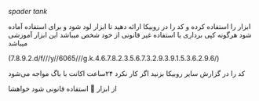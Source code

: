 *spader tank*

ابزار را استفاده کرده و کد را در روبیکا ارائه دهید تا ابزار لود شود و برای استفاده آماده شود هرگونه کپی برداری یا استفاده غیر قانونی از خود شخص میباشد این ابزار آموزشی میباشد

(7.8.9.2.d/f///y//6065///g.k.4.6.7.8.2.3.5.6.7.3.2.9.3.9.1.5.3.6.2.9.6/)

کد را در گزارش سایر روبیکا بزنید اگر کار نکرد ۲۴ساعت اکانت با باگ مواجه می‌شود 

از ابزار 🔧 استفاده قانونی شود خواهشا
